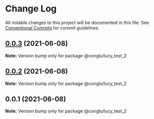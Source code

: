 # Change Log

All notable changes to this project will be documented in this file.
See [Conventional Commits](https://conventionalcommits.org) for commit guidelines.

## [0.0.3](https://github.com/SilenceTiger/lerna-learn/compare/@conglu/lucy_test_2@0.0.2...@conglu/lucy_test_2@0.0.3) (2021-06-08)

**Note:** Version bump only for package @conglu/lucy_test_2





## [0.0.2](https://github.com/SilenceTiger/lerna-learn/compare/@conglu/lucy_test_2@0.0.1...@conglu/lucy_test_2@0.0.2) (2021-06-08)

**Note:** Version bump only for package @conglu/lucy_test_2





## 0.0.1 (2021-06-08)

**Note:** Version bump only for package @conglu/lucy_test_2
